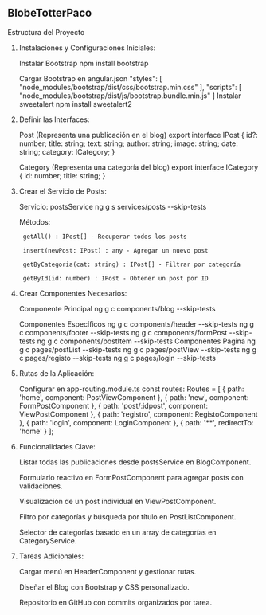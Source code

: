 ## BlobeTotterPaco ##

Estructura del Proyecto

1. Instalaciones y Configuraciones Iniciales:

    Instalar Bootstrap
    npm install bootstrap

    Cargar Bootstrap en angular.json
    "styles": [
      "node_modules/bootstrap/dist/css/bootstrap.min.css"
    ],
    "scripts": [
      "node_modules/bootstrap/dist/js/bootstrap.bundle.min.js"
    ]
    Instalar sweetalert
    npm install sweetalert2

2. Definir las Interfaces:

    Post (Representa una publicación en el blog)
    export interface IPost {
      id?: number;
      title: string;
      text: string;
      author: string;
      image: string;
      date: string;
      category: ICategory;
    }

    Category (Representa una categoría del blog)
    export interface ICategory {
      id: number;
      title: string;
    }

3. Crear el Servicio de Posts:

    Servicio: postsService
    ng g s services/posts --skip-tests

    Métodos:

        getAll() : IPost[] - Recuperar todos los posts

        insert(newPost: IPost) : any - Agregar un nuevo post

        getByCategoria(cat: string) : IPost[] - Filtrar por categoría

        getById(id: number) : IPost - Obtener un post por ID

4. Crear Componentes Necesarios:

    Componente Principal
    ng g c components/blog --skip-tests

    Componentes Específicos
    ng g c components/header --skip-tests
    ng g c components/footer --skip-tests
    ng g c components/formPost --skip-tests
    ng g c components/postItem --skip-tests
    Componentes Pagina
    ng g c pages/postList --skip-tests
    ng g c pages/postView --skip-tests
    ng g c pages/registo --skip-tests
    ng g c pages/login --skip-tests

5. Rutas de la Aplicación:

    Configurar en app-routing.module.ts
    const routes: Routes = [
      { path: 'home', component: PostViewComponent },
      { path: 'new', component: FormPostComponent },
      { path: 'post/:idpost', component: ViewPostComponent },
      { path: 'registro', component: RegistoComponent },
      { path: 'login', component: LoginComponent },
      { path: '**', redirectTo: 'home' }
    ];

6. Funcionalidades Clave:

    Listar todas las publicaciones desde postsService en BlogComponent.

    Formulario reactivo en FormPostComponent para agregar posts con validaciones.

    Visualización de un post individual en ViewPostComponent.

    Filtro por categorías y búsqueda por título en PostListComponent.

    Selector de categorías basado en un array de categorías en CategoryService.

7. Tareas Adicionales:

    Cargar menú en HeaderComponent y gestionar rutas.

    Diseñar el Blog con Bootstrap y CSS personalizado.

    Repositorio en GitHub con commits organizados por tarea.
